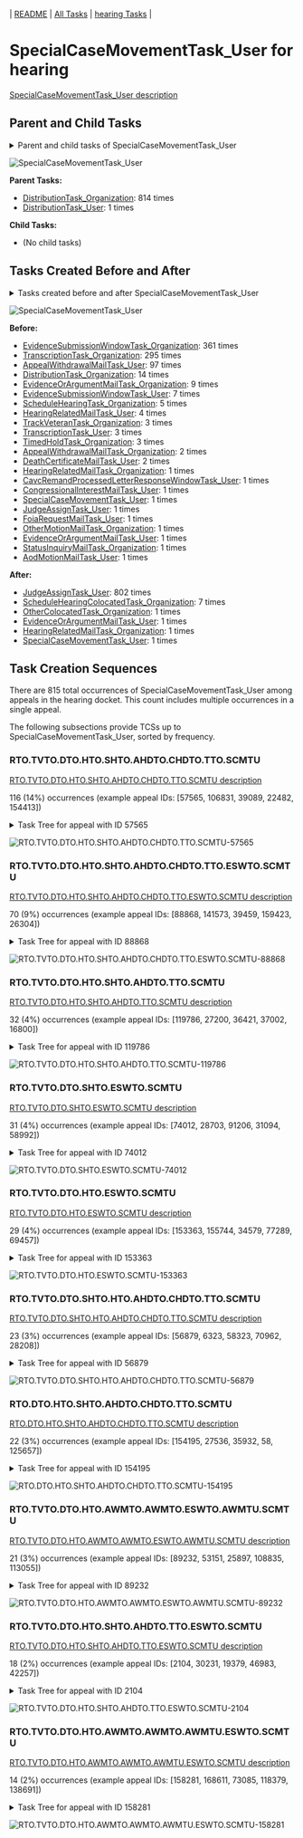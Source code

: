 <!-- DO NOT EDIT THIS FILE.  This file is autogenerated. -->
| [README](../README.md) | [All Tasks](../alltasks.md) | [hearing Tasks](tasklist.md) |

# SpecialCaseMovementTask_User for hearing

[SpecialCaseMovementTask_User description](../descr/SpecialCaseMovementTask_User.md)

## Parent and Child Tasks

<details><summary markdown='span'>Parent and child tasks of SpecialCaseMovementTask_User
</summary>

```
digraph G {
rankdir=LR;
node [shape=box]
"DistributionTask_Organization" -> "SpecialCaseMovementTask_User" [label=814]
"DistributionTask_User" -> "SpecialCaseMovementTask_User" [label=1]
}
```
</details>

![SpecialCaseMovementTask_User](dot/SpecialCaseMovementTask_User-parentchild.dot.png)

**Parent Tasks:**

   * [DistributionTask_Organization](DistributionTask_Organization.md): 814 times
   * [DistributionTask_User](DistributionTask_User.md): 1 times

**Child Tasks:**

   * (No child tasks)

## Tasks Created Before and After

<details><summary markdown='span'>Tasks created before and after SpecialCaseMovementTask_User</summary>

```
digraph G {
rankdir=LR;

"SpecialCaseMovementTask_User" -> "JudgeAssignTask_User" [label=802]
"SpecialCaseMovementTask_User" -> "ScheduleHearingColocatedTask_Organization" [label=7]
"SpecialCaseMovementTask_User" -> "SpecialCaseMovementTask_User" [label=1]
"SpecialCaseMovementTask_User" -> "OtherColocatedTask_Organization" [label=1]
"SpecialCaseMovementTask_User" -> "HearingRelatedMailTask_Organization" [label=1]
"SpecialCaseMovementTask_User" -> "EvidenceOrArgumentMailTask_User" [label=1]
"EvidenceSubmissionWindowTask_Organization" -> "SpecialCaseMovementTask_User" [label=361]
"TranscriptionTask_Organization" -> "SpecialCaseMovementTask_User" [label=295]
"AppealWithdrawalMailTask_User" -> "SpecialCaseMovementTask_User" [label=97]
"DistributionTask_Organization" -> "SpecialCaseMovementTask_User" [label=14]
"EvidenceOrArgumentMailTask_Organization" -> "SpecialCaseMovementTask_User" [label=9]
"EvidenceSubmissionWindowTask_User" -> "SpecialCaseMovementTask_User" [label=7]
"ScheduleHearingTask_Organization" -> "SpecialCaseMovementTask_User" [label=5]
"HearingRelatedMailTask_User" -> "SpecialCaseMovementTask_User" [label=4]
"TranscriptionTask_User" -> "SpecialCaseMovementTask_User" [label=3]
"TrackVeteranTask_Organization" -> "SpecialCaseMovementTask_User" [label=3]
"TimedHoldTask_Organization" -> "SpecialCaseMovementTask_User" [label=3]
"DeathCertificateMailTask_User" -> "SpecialCaseMovementTask_User" [label=2]
"AppealWithdrawalMailTask_Organization" -> "SpecialCaseMovementTask_User" [label=2]
"StatusInquiryMailTask_Organization" -> "SpecialCaseMovementTask_User" [label=1]
"SpecialCaseMovementTask_User" -> "SpecialCaseMovementTask_User" [label=1]
"OtherMotionMailTask_Organization" -> "SpecialCaseMovementTask_User" [label=1]
"JudgeAssignTask_User" -> "SpecialCaseMovementTask_User" [label=1]
"HearingRelatedMailTask_Organization" -> "SpecialCaseMovementTask_User" [label=1]
"FoiaRequestMailTask_User" -> "SpecialCaseMovementTask_User" [label=1]
"EvidenceOrArgumentMailTask_User" -> "SpecialCaseMovementTask_User" [label=1]
"CongressionalInterestMailTask_User" -> "SpecialCaseMovementTask_User" [label=1]
"CavcRemandProcessedLetterResponseWindowTask_User" -> "SpecialCaseMovementTask_User" [label=1]
"AodMotionMailTask_User" -> "SpecialCaseMovementTask_User" [label=1]
}
```
</details>

![SpecialCaseMovementTask_User](dot/SpecialCaseMovementTask_User.dot.png)

**Before:**

   * [EvidenceSubmissionWindowTask_Organization](EvidenceSubmissionWindowTask_Organization.md): 361 times
   * [TranscriptionTask_Organization](TranscriptionTask_Organization.md): 295 times
   * [AppealWithdrawalMailTask_User](AppealWithdrawalMailTask_User.md): 97 times
   * [DistributionTask_Organization](DistributionTask_Organization.md): 14 times
   * [EvidenceOrArgumentMailTask_Organization](EvidenceOrArgumentMailTask_Organization.md): 9 times
   * [EvidenceSubmissionWindowTask_User](EvidenceSubmissionWindowTask_User.md): 7 times
   * [ScheduleHearingTask_Organization](ScheduleHearingTask_Organization.md): 5 times
   * [HearingRelatedMailTask_User](HearingRelatedMailTask_User.md): 4 times
   * [TrackVeteranTask_Organization](TrackVeteranTask_Organization.md): 3 times
   * [TranscriptionTask_User](TranscriptionTask_User.md): 3 times
   * [TimedHoldTask_Organization](TimedHoldTask_Organization.md): 3 times
   * [AppealWithdrawalMailTask_Organization](AppealWithdrawalMailTask_Organization.md): 2 times
   * [DeathCertificateMailTask_User](DeathCertificateMailTask_User.md): 2 times
   * [HearingRelatedMailTask_Organization](HearingRelatedMailTask_Organization.md): 1 times
   * [CavcRemandProcessedLetterResponseWindowTask_User](CavcRemandProcessedLetterResponseWindowTask_User.md): 1 times
   * [CongressionalInterestMailTask_User](CongressionalInterestMailTask_User.md): 1 times
   * [SpecialCaseMovementTask_User](SpecialCaseMovementTask_User.md): 1 times
   * [JudgeAssignTask_User](JudgeAssignTask_User.md): 1 times
   * [FoiaRequestMailTask_User](FoiaRequestMailTask_User.md): 1 times
   * [OtherMotionMailTask_Organization](OtherMotionMailTask_Organization.md): 1 times
   * [EvidenceOrArgumentMailTask_User](EvidenceOrArgumentMailTask_User.md): 1 times
   * [StatusInquiryMailTask_Organization](StatusInquiryMailTask_Organization.md): 1 times
   * [AodMotionMailTask_User](AodMotionMailTask_User.md): 1 times

**After:**

   * [JudgeAssignTask_User](JudgeAssignTask_User.md): 802 times
   * [ScheduleHearingColocatedTask_Organization](ScheduleHearingColocatedTask_Organization.md): 7 times
   * [OtherColocatedTask_Organization](OtherColocatedTask_Organization.md): 1 times
   * [EvidenceOrArgumentMailTask_User](EvidenceOrArgumentMailTask_User.md): 1 times
   * [HearingRelatedMailTask_Organization](HearingRelatedMailTask_Organization.md): 1 times
   * [SpecialCaseMovementTask_User](SpecialCaseMovementTask_User.md): 1 times

## Task Creation Sequences

There are 815 total occurrences of SpecialCaseMovementTask_User among appeals in the hearing docket.  This count includes multiple occurrences in a single appeal.

The following subsections provide TCSs up to SpecialCaseMovementTask_User, sorted by frequency.

### RTO.TVTO.DTO.HTO.SHTO.AHDTO.CHDTO.TTO.SCMTU

[RTO.TVTO.DTO.HTO.SHTO.AHDTO.CHDTO.TTO.SCMTU description](../descr/RTO.TVTO.DTO.HTO.SHTO.AHDTO.CHDTO.TTO.SCMTU.md)

116 (14%) occurrences (example appeal IDs: [57565, 106831, 39089, 22482, 154413])

<details><summary markdown='span'>Task Tree for appeal with ID 57565</summary>

```
@startuml
skinparam {
  ObjectBorderColor #555
  ObjectBorderThickness 0
  ObjectFontStyle bold
  ObjectFontSize 14
  ObjectAttributeFontColor #333
  ObjectAttributeFontSize 12
}
  object 0.RootTask #8dd3c7 {
Organization
}
  object 1.TrackVeteranTask #bebada {
Organization
}
  object 2.DistributionTask #ffffb3 {
Organization
}
  object 3.HearingTask #fb8072 {
Organization
}
  object 4.ScheduleHearingTask #80b1d3 {
Organization
}
  object 5.AssignHearingDispositionTask #8dd3c7 {
Organization
}
  object 6.ChangeHearingDispositionTask #d9d9d9 {
Organization
}
  object 7.TranscriptionTask #fb8072 {
Organization
}
  object 8.SpecialCaseMovementTask #8dd3c7 {
User  <back:white>    </back>
}
  object 9.JudgeAssignTask #ccebc5 {
User
}
  object 10.JudgeDecisionReviewTask #d9d9d9 {
User
}
  object 11.AttorneyTask #bc80bd {
User
}
  object 12.BvaDispatchTask #b3de69 {
Organization
}
  object 13.BvaDispatchTask #b3de69 {
User
}
0.RootTask -- 1.TrackVeteranTask
0.RootTask -- 2.DistributionTask
2.DistributionTask -- 3.HearingTask
3.HearingTask -- 4.ScheduleHearingTask
3.HearingTask -- 5.AssignHearingDispositionTask
3.HearingTask -- 6.ChangeHearingDispositionTask
6.ChangeHearingDispositionTask -- 7.TranscriptionTask
2.DistributionTask -- 8.SpecialCaseMovementTask
0.RootTask -- 9.JudgeAssignTask
0.RootTask -- 10.JudgeDecisionReviewTask
10.JudgeDecisionReviewTask -- 11.AttorneyTask
0.RootTask -- 12.BvaDispatchTask
12.BvaDispatchTask -- 13.BvaDispatchTask
@enduml
```
</details>

![RTO.TVTO.DTO.HTO.SHTO.AHDTO.CHDTO.TTO.SCMTU-57565](uml/RTO.TVTO.DTO.HTO.SHTO.AHDTO.CHDTO.TTO.SCMTU-57565.png)

### RTO.TVTO.DTO.HTO.SHTO.AHDTO.CHDTO.TTO.ESWTO.SCMTU

[RTO.TVTO.DTO.HTO.SHTO.AHDTO.CHDTO.TTO.ESWTO.SCMTU description](../descr/RTO.TVTO.DTO.HTO.SHTO.AHDTO.CHDTO.TTO.ESWTO.SCMTU.md)

70 (9%) occurrences (example appeal IDs: [88868, 141573, 39459, 159423, 26304])

<details><summary markdown='span'>Task Tree for appeal with ID 88868</summary>

```
@startuml
skinparam {
  ObjectBorderColor #555
  ObjectBorderThickness 0
  ObjectFontStyle bold
  ObjectFontSize 14
  ObjectAttributeFontColor #333
  ObjectAttributeFontSize 12
}
  object 0.RootTask #8dd3c7 {
Organization
}
  object 1.TrackVeteranTask #bebada {
Organization
}
  object 2.DistributionTask #ffffb3 {
Organization
}
  object 3.HearingTask #fb8072 {
Organization
}
  object 4.ScheduleHearingTask #80b1d3 {
Organization
}
  object 5.AssignHearingDispositionTask #8dd3c7 {
Organization
}
  object 6.ChangeHearingDispositionTask #d9d9d9 {
Organization
}
  object 7.TranscriptionTask #fb8072 {
Organization
}
  object 8.EvidenceSubmissionWindowTask #fccde5 {
Organization
}
  object 9.SpecialCaseMovementTask #8dd3c7 {
User  <back:white>    </back>
}
  object 10.JudgeAssignTask #ccebc5 {
User
}
  object 11.JudgeDecisionReviewTask #d9d9d9 {
User
}
  object 12.AttorneyTask #bc80bd {
User
}
  object 13.BvaDispatchTask #b3de69 {
Organization
}
  object 14.BvaDispatchTask #b3de69 {
User
}
0.RootTask -- 1.TrackVeteranTask
0.RootTask -- 2.DistributionTask
2.DistributionTask -- 3.HearingTask
3.HearingTask -- 4.ScheduleHearingTask
3.HearingTask -- 5.AssignHearingDispositionTask
3.HearingTask -- 6.ChangeHearingDispositionTask
6.ChangeHearingDispositionTask -- 7.TranscriptionTask
6.ChangeHearingDispositionTask -- 8.EvidenceSubmissionWindowTask
2.DistributionTask -- 9.SpecialCaseMovementTask
0.RootTask -- 10.JudgeAssignTask
0.RootTask -- 11.JudgeDecisionReviewTask
11.JudgeDecisionReviewTask -- 12.AttorneyTask
0.RootTask -- 13.BvaDispatchTask
13.BvaDispatchTask -- 14.BvaDispatchTask
@enduml
```
</details>

![RTO.TVTO.DTO.HTO.SHTO.AHDTO.CHDTO.TTO.ESWTO.SCMTU-88868](uml/RTO.TVTO.DTO.HTO.SHTO.AHDTO.CHDTO.TTO.ESWTO.SCMTU-88868.png)

### RTO.TVTO.DTO.HTO.SHTO.AHDTO.TTO.SCMTU

[RTO.TVTO.DTO.HTO.SHTO.AHDTO.TTO.SCMTU description](../descr/RTO.TVTO.DTO.HTO.SHTO.AHDTO.TTO.SCMTU.md)

32 (4%) occurrences (example appeal IDs: [119786, 27200, 36421, 37002, 16800])

<details><summary markdown='span'>Task Tree for appeal with ID 119786</summary>

```
@startuml
skinparam {
  ObjectBorderColor #555
  ObjectBorderThickness 0
  ObjectFontStyle bold
  ObjectFontSize 14
  ObjectAttributeFontColor #333
  ObjectAttributeFontSize 12
}
  object 0.RootTask #8dd3c7 {
Organization
}
  object 1.TrackVeteranTask #bebada {
Organization
}
  object 2.DistributionTask #ffffb3 {
Organization
}
  object 3.HearingTask #fb8072 {
Organization
}
  object 4.ScheduleHearingTask #80b1d3 {
Organization
}
  object 5.AssignHearingDispositionTask #8dd3c7 {
Organization
}
  object 6.TranscriptionTask #fb8072 {
Organization
}
  object 7.SpecialCaseMovementTask #8dd3c7 {
User  <back:white>    </back>
}
  object 8.JudgeAssignTask #ccebc5 {
User
}
  object 9.JudgeDecisionReviewTask #d9d9d9 {
User
}
  object 10.AttorneyTask #bc80bd {
User
}
0.RootTask -- 1.TrackVeteranTask
0.RootTask -- 2.DistributionTask
2.DistributionTask -- 3.HearingTask
3.HearingTask -- 4.ScheduleHearingTask
3.HearingTask -- 5.AssignHearingDispositionTask
5.AssignHearingDispositionTask -- 6.TranscriptionTask
2.DistributionTask -- 7.SpecialCaseMovementTask
0.RootTask -- 8.JudgeAssignTask
0.RootTask -- 9.JudgeDecisionReviewTask
9.JudgeDecisionReviewTask -- 10.AttorneyTask
@enduml
```
</details>

![RTO.TVTO.DTO.HTO.SHTO.AHDTO.TTO.SCMTU-119786](uml/RTO.TVTO.DTO.HTO.SHTO.AHDTO.TTO.SCMTU-119786.png)

### RTO.TVTO.DTO.SHTO.ESWTO.SCMTU

[RTO.TVTO.DTO.SHTO.ESWTO.SCMTU description](../descr/RTO.TVTO.DTO.SHTO.ESWTO.SCMTU.md)

31 (4%) occurrences (example appeal IDs: [74012, 28703, 91206, 31094, 58992])

<details><summary markdown='span'>Task Tree for appeal with ID 74012</summary>

```
@startuml
skinparam {
  ObjectBorderColor #555
  ObjectBorderThickness 0
  ObjectFontStyle bold
  ObjectFontSize 14
  ObjectAttributeFontColor #333
  ObjectAttributeFontSize 12
}
  object 0.RootTask #8dd3c7 {
Organization
}
  object 1.TrackVeteranTask #bebada {
Organization
}
  object 2.DistributionTask #ffffb3 {
Organization
}
  object 3.HearingTask #fb8072 {
Organization
}
  object 4.ScheduleHearingTask #80b1d3 {
Organization
}
  object 5.AssignHearingDispositionTask #8dd3c7 {
Organization
}
  object 6.EvidenceSubmissionWindowTask #fccde5 {
Organization
}
  object 7.SpecialCaseMovementTask #8dd3c7 {
User  <back:white>    </back>
}
  object 8.JudgeAssignTask #ccebc5 {
User
}
  object 9.JudgeDecisionReviewTask #d9d9d9 {
User
}
  object 10.AttorneyTask #bc80bd {
User
}
  object 11.BvaDispatchTask #b3de69 {
Organization
}
  object 12.BvaDispatchTask #b3de69 {
User
}
0.RootTask -- 1.TrackVeteranTask
0.RootTask -- 2.DistributionTask
2.DistributionTask -- 3.HearingTask
3.HearingTask -- 4.ScheduleHearingTask
3.HearingTask -- 5.AssignHearingDispositionTask
2.DistributionTask -- 6.EvidenceSubmissionWindowTask
2.DistributionTask -- 7.SpecialCaseMovementTask
0.RootTask -- 8.JudgeAssignTask
0.RootTask -- 9.JudgeDecisionReviewTask
9.JudgeDecisionReviewTask -- 10.AttorneyTask
0.RootTask -- 11.BvaDispatchTask
11.BvaDispatchTask -- 12.BvaDispatchTask
@enduml
```
</details>

![RTO.TVTO.DTO.SHTO.ESWTO.SCMTU-74012](uml/RTO.TVTO.DTO.SHTO.ESWTO.SCMTU-74012.png)

### RTO.TVTO.DTO.HTO.ESWTO.SCMTU

[RTO.TVTO.DTO.HTO.ESWTO.SCMTU description](../descr/RTO.TVTO.DTO.HTO.ESWTO.SCMTU.md)

29 (4%) occurrences (example appeal IDs: [153363, 155744, 34579, 77289, 69457])

<details><summary markdown='span'>Task Tree for appeal with ID 153363</summary>

```
@startuml
skinparam {
  ObjectBorderColor #555
  ObjectBorderThickness 0
  ObjectFontStyle bold
  ObjectFontSize 14
  ObjectAttributeFontColor #333
  ObjectAttributeFontSize 12
}
  object 0.RootTask #8dd3c7 {
Organization
}
  object 1.TrackVeteranTask #bebada {
Organization
}
  object 2.DistributionTask #ffffb3 {
Organization
}
  object 3.HearingTask #fb8072 {
Organization
}
  object 4.ScheduleHearingTask #80b1d3 {
Organization
}
  object 5.EvidenceSubmissionWindowTask #fccde5 {
Organization
}
  object 6.SpecialCaseMovementTask #8dd3c7 {
User  <back:white>    </back>
}
  object 7.JudgeAssignTask #ccebc5 {
User
}
  object 8.JudgeDecisionReviewTask #d9d9d9 {
User
}
  object 9.AttorneyTask #bc80bd {
User
}
  object 10.BvaDispatchTask #b3de69 {
Organization
}
  object 11.BvaDispatchTask #b3de69 {
User
}
0.RootTask -- 1.TrackVeteranTask
0.RootTask -- 2.DistributionTask
2.DistributionTask -- 3.HearingTask
3.HearingTask -- 4.ScheduleHearingTask
3.HearingTask -- 5.EvidenceSubmissionWindowTask
2.DistributionTask -- 6.SpecialCaseMovementTask
0.RootTask -- 7.JudgeAssignTask
0.RootTask -- 8.JudgeDecisionReviewTask
8.JudgeDecisionReviewTask -- 9.AttorneyTask
0.RootTask -- 10.BvaDispatchTask
10.BvaDispatchTask -- 11.BvaDispatchTask
@enduml
```
</details>

![RTO.TVTO.DTO.HTO.ESWTO.SCMTU-153363](uml/RTO.TVTO.DTO.HTO.ESWTO.SCMTU-153363.png)

### RTO.TVTO.DTO.SHTO.HTO.AHDTO.CHDTO.TTO.SCMTU

[RTO.TVTO.DTO.SHTO.HTO.AHDTO.CHDTO.TTO.SCMTU description](../descr/RTO.TVTO.DTO.SHTO.HTO.AHDTO.CHDTO.TTO.SCMTU.md)

23 (3%) occurrences (example appeal IDs: [56879, 6323, 58323, 70962, 28208])

<details><summary markdown='span'>Task Tree for appeal with ID 56879</summary>

```
@startuml
skinparam {
  ObjectBorderColor #555
  ObjectBorderThickness 0
  ObjectFontStyle bold
  ObjectFontSize 14
  ObjectAttributeFontColor #333
  ObjectAttributeFontSize 12
}
  object 0.RootTask #8dd3c7 {
Organization
}
  object 1.TrackVeteranTask #bebada {
Organization
}
  object 2.DistributionTask #ffffb3 {
Organization
}
  object 3.HearingTask #fb8072 {
Organization
}
  object 4.ScheduleHearingTask #80b1d3 {
Organization
}
  object 5.AssignHearingDispositionTask #8dd3c7 {
Organization
}
  object 6.HearingTask #fb8072 {
Organization
}
  object 7.AssignHearingDispositionTask #8dd3c7 {
Organization
}
  object 8.ChangeHearingDispositionTask #d9d9d9 {
Organization
}
  object 9.TranscriptionTask #fb8072 {
Organization
}
  object 10.SpecialCaseMovementTask #8dd3c7 {
User  <back:white>    </back>
}
  object 11.JudgeAssignTask #ccebc5 {
User
}
  object 12.JudgeDecisionReviewTask #d9d9d9 {
User
}
  object 13.AttorneyTask #bc80bd {
User
}
  object 14.QualityReviewTask #fdb462 {
Organization
}
  object 15.QualityReviewTask #fdb462 {
User
}
  object 16.BvaDispatchTask #b3de69 {
Organization
}
  object 17.BvaDispatchTask #b3de69 {
User
}
0.RootTask -- 1.TrackVeteranTask
0.RootTask -- 2.DistributionTask
2.DistributionTask -- 3.HearingTask
3.HearingTask -- 4.ScheduleHearingTask
3.HearingTask -- 5.AssignHearingDispositionTask
2.DistributionTask -- 6.HearingTask
6.HearingTask -- 7.AssignHearingDispositionTask
6.HearingTask -- 8.ChangeHearingDispositionTask
8.ChangeHearingDispositionTask -- 9.TranscriptionTask
2.DistributionTask -- 10.SpecialCaseMovementTask
0.RootTask -- 11.JudgeAssignTask
0.RootTask -- 12.JudgeDecisionReviewTask
12.JudgeDecisionReviewTask -- 13.AttorneyTask
0.RootTask -- 14.QualityReviewTask
14.QualityReviewTask -- 15.QualityReviewTask
0.RootTask -- 16.BvaDispatchTask
16.BvaDispatchTask -- 17.BvaDispatchTask
@enduml
```
</details>

![RTO.TVTO.DTO.SHTO.HTO.AHDTO.CHDTO.TTO.SCMTU-56879](uml/RTO.TVTO.DTO.SHTO.HTO.AHDTO.CHDTO.TTO.SCMTU-56879.png)

### RTO.DTO.HTO.SHTO.AHDTO.CHDTO.TTO.SCMTU

[RTO.DTO.HTO.SHTO.AHDTO.CHDTO.TTO.SCMTU description](../descr/RTO.DTO.HTO.SHTO.AHDTO.CHDTO.TTO.SCMTU.md)

22 (3%) occurrences (example appeal IDs: [154195, 27536, 35932, 58, 125657])

<details><summary markdown='span'>Task Tree for appeal with ID 154195</summary>

```
@startuml
skinparam {
  ObjectBorderColor #555
  ObjectBorderThickness 0
  ObjectFontStyle bold
  ObjectFontSize 14
  ObjectAttributeFontColor #333
  ObjectAttributeFontSize 12
}
  object 0.RootTask #8dd3c7 {
Organization
}
  object 1.DistributionTask #ffffb3 {
Organization
}
  object 2.HearingTask #fb8072 {
Organization
}
  object 3.ScheduleHearingTask #80b1d3 {
Organization
}
  object 4.AssignHearingDispositionTask #8dd3c7 {
Organization
}
  object 5.ChangeHearingDispositionTask #d9d9d9 {
Organization
}
  object 6.TranscriptionTask #fb8072 {
Organization
}
  object 7.SpecialCaseMovementTask #8dd3c7 {
User  <back:white>    </back>
}
  object 8.JudgeAssignTask #ccebc5 {
User
}
  object 9.JudgeDecisionReviewTask #d9d9d9 {
User
}
  object 10.AttorneyTask #bc80bd {
User
}
  object 11.BvaDispatchTask #b3de69 {
Organization
}
  object 12.BvaDispatchTask #b3de69 {
User
}
0.RootTask -- 1.DistributionTask
1.DistributionTask -- 2.HearingTask
2.HearingTask -- 3.ScheduleHearingTask
2.HearingTask -- 4.AssignHearingDispositionTask
2.HearingTask -- 5.ChangeHearingDispositionTask
5.ChangeHearingDispositionTask -- 6.TranscriptionTask
1.DistributionTask -- 7.SpecialCaseMovementTask
0.RootTask -- 8.JudgeAssignTask
0.RootTask -- 9.JudgeDecisionReviewTask
9.JudgeDecisionReviewTask -- 10.AttorneyTask
0.RootTask -- 11.BvaDispatchTask
11.BvaDispatchTask -- 12.BvaDispatchTask
@enduml
```
</details>

![RTO.DTO.HTO.SHTO.AHDTO.CHDTO.TTO.SCMTU-154195](uml/RTO.DTO.HTO.SHTO.AHDTO.CHDTO.TTO.SCMTU-154195.png)

### RTO.TVTO.DTO.HTO.AWMTO.AWMTO.ESWTO.AWMTU.SCMTU

[RTO.TVTO.DTO.HTO.AWMTO.AWMTO.ESWTO.AWMTU.SCMTU description](../descr/RTO.TVTO.DTO.HTO.AWMTO.AWMTO.ESWTO.AWMTU.SCMTU.md)

21 (3%) occurrences (example appeal IDs: [89232, 53151, 25897, 108835, 113055])

<details><summary markdown='span'>Task Tree for appeal with ID 89232</summary>

```
@startuml
skinparam {
  ObjectBorderColor #555
  ObjectBorderThickness 0
  ObjectFontStyle bold
  ObjectFontSize 14
  ObjectAttributeFontColor #333
  ObjectAttributeFontSize 12
}
  object 0.RootTask #8dd3c7 {
Organization
}
  object 1.TrackVeteranTask #bebada {
Organization
}
  object 2.DistributionTask #ffffb3 {
Organization
}
  object 3.HearingTask #fb8072 {
Organization
}
  object 4.ScheduleHearingTask #80b1d3 {
Organization
}
  object 5.AppealWithdrawalMailTask #80b1d3 {
Organization
}
  object 6.AppealWithdrawalMailTask #80b1d3 {
Organization
}
  object 7.AppealWithdrawalMailTask #80b1d3 {
User
}
  object 8.EvidenceSubmissionWindowTask #fccde5 {
Organization
}
  object 9.AppealWithdrawalMailTask #80b1d3 {
User
}
  object 10.SpecialCaseMovementTask #8dd3c7 {
User  <back:white>    </back>
}
  object 11.JudgeAssignTask #ccebc5 {
User
}
  object 12.JudgeDecisionReviewTask #d9d9d9 {
User
}
  object 13.AttorneyTask #bc80bd {
User
}
  object 14.BvaDispatchTask #b3de69 {
Organization
}
  object 15.BvaDispatchTask #b3de69 {
User
}
0.RootTask -- 1.TrackVeteranTask
0.RootTask -- 2.DistributionTask
2.DistributionTask -- 3.HearingTask
3.HearingTask -- 4.ScheduleHearingTask
0.RootTask -- 5.AppealWithdrawalMailTask
5.AppealWithdrawalMailTask -- 6.AppealWithdrawalMailTask
6.AppealWithdrawalMailTask -- 7.AppealWithdrawalMailTask
3.HearingTask -- 8.EvidenceSubmissionWindowTask
6.AppealWithdrawalMailTask -- 9.AppealWithdrawalMailTask
2.DistributionTask -- 10.SpecialCaseMovementTask
0.RootTask -- 11.JudgeAssignTask
0.RootTask -- 12.JudgeDecisionReviewTask
12.JudgeDecisionReviewTask -- 13.AttorneyTask
0.RootTask -- 14.BvaDispatchTask
14.BvaDispatchTask -- 15.BvaDispatchTask
@enduml
```
</details>

![RTO.TVTO.DTO.HTO.AWMTO.AWMTO.ESWTO.AWMTU.SCMTU-89232](uml/RTO.TVTO.DTO.HTO.AWMTO.AWMTO.ESWTO.AWMTU.SCMTU-89232.png)

### RTO.TVTO.DTO.HTO.SHTO.AHDTO.TTO.ESWTO.SCMTU

[RTO.TVTO.DTO.HTO.SHTO.AHDTO.TTO.ESWTO.SCMTU description](../descr/RTO.TVTO.DTO.HTO.SHTO.AHDTO.TTO.ESWTO.SCMTU.md)

18 (2%) occurrences (example appeal IDs: [2104, 30231, 19379, 46983, 42257])

<details><summary markdown='span'>Task Tree for appeal with ID 2104</summary>

```
@startuml
skinparam {
  ObjectBorderColor #555
  ObjectBorderThickness 0
  ObjectFontStyle bold
  ObjectFontSize 14
  ObjectAttributeFontColor #333
  ObjectAttributeFontSize 12
}
  object 0.RootTask #8dd3c7 {
Organization
}
  object 1.TrackVeteranTask #bebada {
Organization
}
  object 2.DistributionTask #ffffb3 {
Organization
}
  object 3.HearingTask #fb8072 {
Organization
}
  object 4.ScheduleHearingTask #80b1d3 {
Organization
}
  object 5.AssignHearingDispositionTask #8dd3c7 {
Organization
}
  object 6.TranscriptionTask #fb8072 {
Organization
}
  object 7.EvidenceSubmissionWindowTask #fccde5 {
Organization
}
  object 8.SpecialCaseMovementTask #8dd3c7 {
User  <back:white>    </back>
}
  object 9.JudgeAssignTask #ccebc5 {
User
}
  object 10.JudgeDecisionReviewTask #d9d9d9 {
User
}
  object 11.AttorneyTask #bc80bd {
User
}
  object 12.OtherColocatedTask #80b1d3 {
Organization
}
  object 13.OtherColocatedTask #80b1d3 {
User
}
  object 14.BvaDispatchTask #b3de69 {
Organization
}
  object 15.BvaDispatchTask #b3de69 {
User
}
  object 16.BvaDispatchTask #b3de69 {
User
}
0.RootTask -- 1.TrackVeteranTask
0.RootTask -- 2.DistributionTask
2.DistributionTask -- 3.HearingTask
3.HearingTask -- 4.ScheduleHearingTask
3.HearingTask -- 5.AssignHearingDispositionTask
5.AssignHearingDispositionTask -- 6.TranscriptionTask
5.AssignHearingDispositionTask -- 7.EvidenceSubmissionWindowTask
2.DistributionTask -- 8.SpecialCaseMovementTask
0.RootTask -- 9.JudgeAssignTask
0.RootTask -- 10.JudgeDecisionReviewTask
10.JudgeDecisionReviewTask -- 11.AttorneyTask
11.AttorneyTask -- 12.OtherColocatedTask
12.OtherColocatedTask -- 13.OtherColocatedTask
0.RootTask -- 14.BvaDispatchTask
14.BvaDispatchTask -- 15.BvaDispatchTask
14.BvaDispatchTask -- 16.BvaDispatchTask
@enduml
```
</details>

![RTO.TVTO.DTO.HTO.SHTO.AHDTO.TTO.ESWTO.SCMTU-2104](uml/RTO.TVTO.DTO.HTO.SHTO.AHDTO.TTO.ESWTO.SCMTU-2104.png)

### RTO.TVTO.DTO.HTO.AWMTO.AWMTO.AWMTU.ESWTO.SCMTU

[RTO.TVTO.DTO.HTO.AWMTO.AWMTO.AWMTU.ESWTO.SCMTU description](../descr/RTO.TVTO.DTO.HTO.AWMTO.AWMTO.AWMTU.ESWTO.SCMTU.md)

14 (2%) occurrences (example appeal IDs: [158281, 168611, 73085, 118379, 138691])

<details><summary markdown='span'>Task Tree for appeal with ID 158281</summary>

```
@startuml
skinparam {
  ObjectBorderColor #555
  ObjectBorderThickness 0
  ObjectFontStyle bold
  ObjectFontSize 14
  ObjectAttributeFontColor #333
  ObjectAttributeFontSize 12
}
  object 0.RootTask #8dd3c7 {
Organization
}
  object 1.TrackVeteranTask #bebada {
Organization
}
  object 2.DistributionTask #ffffb3 {
Organization
}
  object 3.HearingTask #fb8072 {
Organization
}
  object 4.ScheduleHearingTask #80b1d3 {
Organization
}
  object 5.AppealWithdrawalMailTask #80b1d3 {
Organization
}
  object 6.AppealWithdrawalMailTask #80b1d3 {
Organization
}
  object 7.AppealWithdrawalMailTask #80b1d3 {
User
}
  object 8.EvidenceSubmissionWindowTask #fccde5 {
Organization
}
  object 9.SpecialCaseMovementTask #8dd3c7 {
User  <back:white>    </back>
}
  object 10.JudgeAssignTask #ccebc5 {
User
}
  object 11.JudgeDecisionReviewTask #d9d9d9 {
User
}
  object 12.AttorneyTask #bc80bd {
User
}
  object 13.BvaDispatchTask #b3de69 {
Organization
}
  object 14.BvaDispatchTask #b3de69 {
User
}
0.RootTask -- 1.TrackVeteranTask
0.RootTask -- 2.DistributionTask
2.DistributionTask -- 3.HearingTask
3.HearingTask -- 4.ScheduleHearingTask
0.RootTask -- 5.AppealWithdrawalMailTask
5.AppealWithdrawalMailTask -- 6.AppealWithdrawalMailTask
6.AppealWithdrawalMailTask -- 7.AppealWithdrawalMailTask
3.HearingTask -- 8.EvidenceSubmissionWindowTask
2.DistributionTask -- 9.SpecialCaseMovementTask
0.RootTask -- 10.JudgeAssignTask
0.RootTask -- 11.JudgeDecisionReviewTask
11.JudgeDecisionReviewTask -- 12.AttorneyTask
0.RootTask -- 13.BvaDispatchTask
13.BvaDispatchTask -- 14.BvaDispatchTask
@enduml
```
</details>

![RTO.TVTO.DTO.HTO.AWMTO.AWMTO.AWMTU.ESWTO.SCMTU-158281](uml/RTO.TVTO.DTO.HTO.AWMTO.AWMTO.AWMTU.ESWTO.SCMTU-158281.png)

